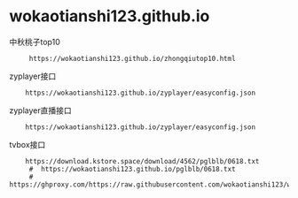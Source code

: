 # wokaotianshi123.github.io
中秋桃子top10

         https://wokaotianshi123.github.io/zhongqiutop10.html


zyplayer接口

        https://wokaotianshi123.github.io/zyplayer/easyconfig.json 

zyplayer直播接口

        https://wokaotianshi123.github.io/zyplayer/easyconfig.json

tvbox接口 

        https://download.kstore.space/download/4562/pglblb/0618.txt 
         #  https://wokaotianshi123.github.io/pglblb/0618.txt
         #  https://ghproxy.com/https://raw.githubusercontent.com/wokaotianshi123/wokaotianshi123.github.io/main/pglblb/0618.txt
